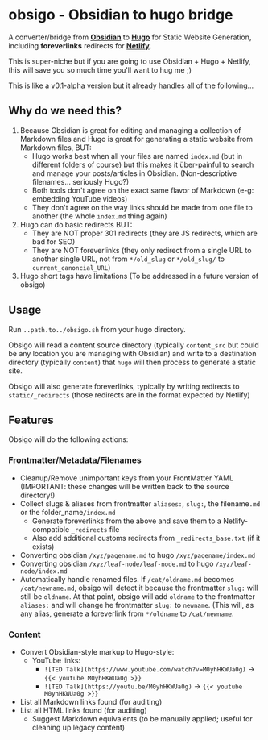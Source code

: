 # obsigo - Obsidian to hugo bridge

A converter/bridge from **[Obsidian](https://obsidian.md)** to **[Hugo](https://gohugo.io)** for Static Website Generation, 
including **foreverlinks** redirects for **[Netlify](https://www.netlify.com)**.

This is super-niche but if you are going to use Obsidian + Hugo + Netlify, this will save you so much time you'll want to hug me ;)  

This is like a v0.1-alpha version but it already handles all of the following...

## Why do we need this?

1. Because Obsidian is great for editing and managing a collection of Markdown files and Hugo is great for 
   generating a static website from Markdown files, BUT:
   - Hugo works best when all your files are named `index.md` (but in different folders of course) but this makes it 
     über-painful to search and manage your posts/articles in Obsidian. (Non-descriptive filenames... seriously Hugo?)
   - Both tools don't agree on the exact same flavor of Markdown (e-g: embedding YouTube videos)
   - They don't agree on the way links should be made from one file to another (the whole `index.md` thing again)
2. Hugo can do basic redirects BUT:
   - They are NOT proper 301 redirects (they are JS redirects, which are bad for SEO)
   - They are NOT foreverlinks (they only redirect from a single URL to another single URL, not from `*/old_slug` or `*/old_slug/` to `current_canoncial_URL`)
3. Hugo short tags have limitations (To be addressed in a future version of obsigo)

## Usage

Run `..path.to../obsigo.sh` from your hugo directory.

Obsigo will read a content source directory (typically `content_src` but could be any location you are managing 
with Obsidian) and write to a destination directory (typically `content`) that `hugo` will then process to 
generate a static site.

Obsigo will also generate foreverlinks, typically by writing redirects to `static/_redirects` (those redirects are
in the format expected by Netlify)

## Features

Obsigo will do the following actions:

### Frontmatter/Metadata/Filenames
 
- Cleanup/Remove unimportant keys from your FrontMatter YAML (IMPORTANT: these changes will be written back 
  to the source directory!)
- Collect slugs & aliases from frontmatter `aliases:`, `slug:`, the filename`.md` or the folder_name`/index.md`
  - Generate foreverlinks from the above and save them to a Netlify-compatible `_redirects` file
  - Also add additional customs redirects from `_redirects_base.txt` (if it exists)
- Converting obsidian `/xyz/pagename.md` to hugo `/xyz/pagename/index.md`
- Converting obsidian `/xyz/leaf-node/leaf-node.md` to hugo `/xyz/leaf-node/index.md`
- Automatically handle renamed files. If `/cat/oldname.md` becomes `/cat/newname.md`, obsigo will detect it because the
  frontmatter `slug:` will still be `oldname`. At that point, obsigo will add `oldname` to the frontmatter `aliases:`
  and will change he frontmatter `slug:` to `newname`. (This will, as any alias, generate a foreverlink from `*/oldname` to `/cat/newname`.

### Content

- Convert Obsidian-style markup to Hugo-style:
  - YouTube links:
    - `![TED Talk](https://www.youtube.com/watch?v=M0yhHKWUa0g)` -> `{{< youtube M0yhHKWUa0g >}}`
    - `![TED Talk](https://youtu.be/M0yhHKWUa0g)` -> `{{< youtube M0yhHKWUa0g >}}`
- List all Markdown links found (for auditing)
- List all HTML links found (for auditing)
  - Suggest Markdown equivalents (to be manually applied; useful for cleaning up legacy content)
